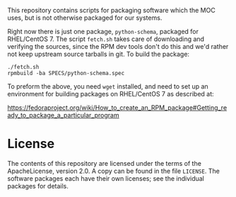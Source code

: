 This repository contains scripts for packaging software which the MOC
uses, but is not otherwise packaged for our systems.

Right now there is just one package, `python-schema`, packaged for
RHEL/CentOS 7. The script `fetch.sh` takes care of downloading and
verifying the sources, since the RPM dev tools don't do this and we'd
rather not keep upstream source tarballs in git. To build the package:

	./fetch.sh
	rpmbuild -ba SPECS/python-schema.spec


To preform the above, you need `wget` installed, and need to set up an
environment for building packages on RHEL/CentOS 7 as described at:

<https://fedoraproject.org/wiki/How_to_create_an_RPM_package#Getting_ready_to_package_a_particular_program>

# License

The contents of this repository are licensed under the terms of the
ApacheLicense, version 2.0. A copy can be found in the file `LICENSE`.
The software packages each have their own licenses; see the individual
packages for details.
